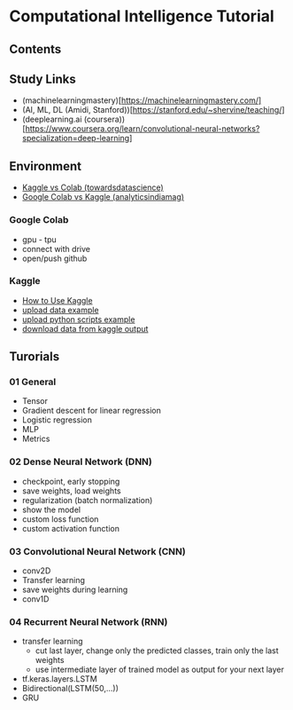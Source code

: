 # Computational Intelligence Tutorial

## Contents

## Study Links

- (machinelearningmastery)[https://machinelearningmastery.com/]
- (AI, ML, DL (Amidi, Stanford))[https://stanford.edu/~shervine/teaching/]
- (deeplearning.ai (coursera))[https://www.coursera.org/learn/convolutional-neural-networks?specialization=deep-learning]

## Environment

- [Kaggle vs Colab (towardsdatascience)](https://towardsdatascience.com/kaggle-vs-colab-faceoff-which-free-gpu-provider-is-tops-d4f0cd625029)
- [Google Colab vs Kaggle (analyticsindiamag)](https://analyticsindiamag.com/google-colab-vs-kaggle-kernels-which-of-the-two-platforms-should-you-go-for/)

### Google Colab

- gpu - tpu
- connect with drive
- open/push github

### Kaggle

- [How to Use Kaggle](https://www.kaggle.com/docs/notebooks)
- [upload data example](https://www.youtube.com/watch?v=0jQwAp7po00&feature=youtu.be)
- [upload python scripts example](https://www.kaggle.com/rtatman/reproducing-research-men-also-like-shopping)
- [download data from kaggle output](https://www.kaggle.com/product-feedback/109715)

## Turorials

### 01 General

- Tensor
- Gradient descent for linear regression
- Logistic regression
- MLP
- Metrics

### 02 Dense Neural Network (DNN)

- checkpoint, early stopping
- save weights, load weights
- regularization (batch normalization)
- show the model
- custom loss function
- custom activation function

### 03 Convolutional Neural Network (CNN)

- conv2D
- Transfer learning
- save weights during learning
- conv1D

### 04 Recurrent Neural Network (RNN)

- transfer learning
    - cut last layer, change only the predicted classes, train only the last weights
    - use intermediate layer of trained model as output for your next layer
- tf.keras.layers.LSTM
- Bidirectional(LSTM(50,...))
- GRU 

